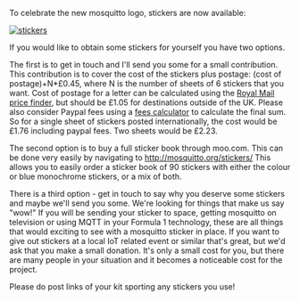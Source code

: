 <!--
.. title: Stickers
.. slug: stickers
.. date: 2016-05-11 09:00:49
.. tags:
.. category:
.. link:
.. description:
.. type: text
-->

To celebrate the new mosquitto logo, stickers are now available:

[![stickers](/blog/uploads/2016/05/stickers-300x225.jpg)](/blog/uploads/2016/05/stickers.jpg)

If you would like to obtain some stickers for yourself you have two options.

The first is to get in touch and I'll send you some for a small contribution.
This contribution is to cover the cost of the stickers plus postage: (cost of
postage)+N\*£0.45, where N is the number of sheets of 6 stickers that you want.
Cost of postage for a letter can be calculated using the [Royal Mail price
finder], but should be £1.05 for destinations outside of the UK. Please also
consider Paypal fees using a [fees calculator] to calculate the final sum. So
for a single sheet of stickers posted internationally, the cost would be £1.76
including paypal fees. Two sheets would be £2.23.

The second option is to buy a full sticker book through moo.com. This can be
done very easily by navigating to <http://mosquitto.org/stickers/> This
allows you to easily order a sticker book of 90 stickers with either the colour
or blue monochrome stickers, or a mix of both.

There is a third option - get in touch to say why you deserve some stickers and
maybe we'll send you some. We're looking for things that make us say "wow!" If
you will be sending your sticker to space, getting mosquitto on television or
using MQTT in your Formula 1 technology, these are all things that would
exciting to see with a mosquitto sticker in place. If you want to give out
stickers at a local IoT related event or similar that's great, but we'd ask
that you make a small donation. It's only a small cost for you, but there are
many people in your situation and it becomes a noticeable cost for the project.

Please do post links of your kit sporting any stickers you use!

[Royal Mail price finder]: http://www.royalmail.com/price-finder

[fees calculator]: http://www.clothnappytree.com/ppcalculator/
